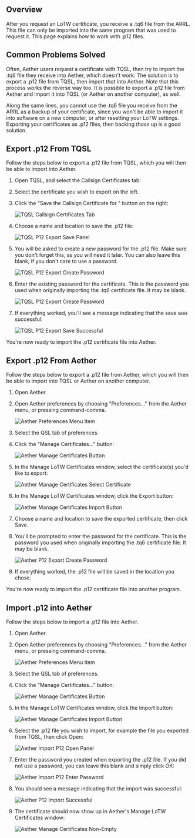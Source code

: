 ## Overview

After you request an LoTW certificate, you receive a .tq6 file from the ARRL. This file can only be imported into the same program that was used to request it. 
This page explains how to work with .p12 files.

## Common Problems Solved

Often, Aether users request a certificate with TQSL, then try to import the .tq6 file they receive into Aether, which doesn't work. The solution is to export a .p12 file from TQSL, then import _that_ into Aether.  Note that this process works the reverse way too. It is possible to export a .p12 file from Aether and import it into TQSL (or Aether on another computer), as well.

Along the same lines, you cannot use the .tq6 file you receive from the ARRL as a backup of your certificate, since you won't be able to import it into software on a new computer, or after resetting your LoTW settings. Exporting your certificates as .p12 files, then backing _those_ up is a good solution.

## Export .p12 From TQSL

Follow the steps below to export a .p12 file from TQSL, which you will then be able to import into Aether.

1. Open TQSL, and select the Callsign Certificates tab:
2. Select the certificate you wish to export on the left.
3. Click the "Save the Callsign Certificate for <your callsign>" button on the right:

    ![TQSL Callsign Certificates Tab](../images/ExportP12/TQSLCallsignCertificatesSaveCertificate.png)

4. Choose a name and location to save the .p12 file:

    ![TQSL P12 Export Save Panel](../images/ExportP12/P12SavePanel.png)

5. You will be asked to create a new password for the .p12 file. Make sure you don't forget this, as you will need it later. You can also leave this blank, if you don't care to use a password.

    ![TQSL P12 Export Create Password](../images/ExportP12/P12CreatePassword.png)

6. Enter the existing password for the certificate. This is the password you used when originally importing the .tq6 certificate file. It may be blank.

    ![TQSL P12 Export Create Password](../images/ExportP12/P12EnterPassword.png)

7. If everything worked, you'll see a message indicating that the save was successful:

    ![TQSL P12 Export Save Successful](../images/ExportP12/P12SaveSuccessful.png)

You're now ready to import the .p12 certificate file into Aether.

## Export .p12 From Aether

Follow the steps below to export a .p12 file from Aether, which you will then be able to import into TQSL or Aether on another computer.

1. Open Aether.
2. Open Aether preferences by choosing "Preferences..." from the Aether menu, or pressing command-comma.

    ![Aether Preferences Menu Item](../images/AetherPreferencesMenuItem.png)

3. Select the QSL tab of preferences.
4. Click the "Manage Certificates..." button:

    ![Aether Manage Certificates Button](../images/ExportP12/AetherQSLPreferencesManageCertificates.png)

5. In the Manage LoTW Certificates window, select the certificate(s) you'd like to export:

	![Aether Manage Certificates Select Certificate](../images/ExportP12/ManageLoTWWindowCertSelected.png)

6. In the Manage LoTW Certificates window, click the Export button:

    ![Aether Manage Certificates Import Button](../images/ExportP12/ManageCertificatesExportButton.png)

7. Choose a name and location to save the exported certificate, then click Save.

8. You'll be prompted to enter the password for the certificate. This is the password you used when originally importing the .tq6 certificate file. It may be blank.

    ![Aether P12 Export Create Password](../images/ExportP12/ExportCertEnterPassword.png)

9. If everything worked, the .p12 file will be saved in the location you chose.

You're now ready to import the .p12 certificate file into another program.

## Import .p12 into Aether

Follow the steps below to import a .p12 file into Aether.

1. Open Aether.
2. Open Aether preferences by choosing "Preferences..." from the Aether menu, or pressing command-comma.

    ![Aether Preferences Menu Item](../images/AetherPreferencesMenuItem.png)

3. Select the QSL tab of preferences.
4. Click the "Manage Certificates..." button:

    ![Aether Manage Certificates Button](../images/ExportP12/AetherQSLPreferencesManageCertificates.png)

5. In the Manage LoTW Certificates window, click the Import button:

    ![Aether Manage Certificates Import Button](../images/ExportP12/ManageCertificatesImportButton.png)

6. Select the .p12 file you wish to import, for example the file you exported from TQSL, then click Open:

    ![Aether Import P12 Open Panel](../images/ExportP12/ImportCertificateOpenPanel.png)

7. Enter the password you created when exporting the .p12 file. If you did not use a password, you can leave this blank and simply click OK:

    ![Aether Import P12 Enter Password](../images/ExportP12/ImportCertificateEnterPassword.png)

8. You should see a message indicating that the import was successful:

    ![Aether P12 Import Successful](../images/ExportP12/P12ImportSuccessful.png)

9. The certificate should now show up in Aether's Manage LoTW Certificates window:

   ![Aether Manage Certificates Non-Empty](../images/ExportP12/ManageCertificatesFull.png)
